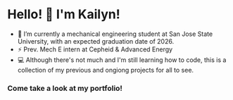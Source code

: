 # Hello! 👋 I'm Kailyn!

<!--
**kailyncramos/kailyncramos** is a ✨ _special_ ✨ repository because its `README.md` (this file) appears on your GitHub profile.

Here are some ideas to get you started: -->


- 🌱 I’m currently a mechanical engineering student at San Jose State University, with an expected graduation date of 2026.
- ⚡ Prev. Mech E intern at Cepheid & Advanced Energy
- 💻 Although there's not much and I'm still learning how to code, this is a collection of my previous and ongiong projects for all to see.


### Come take a look at my portfolio!
